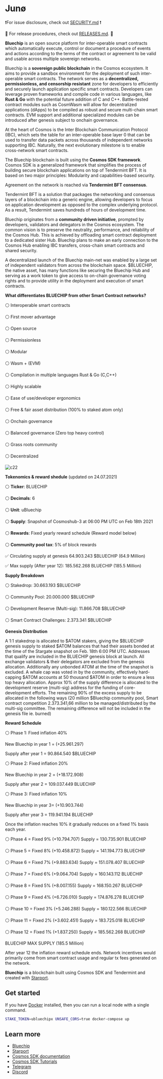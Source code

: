 # Junø

❗️For issue disclosure, check out [SECURITY.md](./SECURITY.md) ❗️

🚀 For release procedures, check out [RELEASES.md](./RELEASES.md). 🚀

**Bluechip** is an open source platform for inter-operable smart contracts which automatically execute, control or document a procedure of events and actions 
according to the terms of the contract or agreement to be valid and usable across multiple sovereign networks.

Bluechip is a **sovereign public blockchain** in the Cosmos ecosystem. It aims to provide a sandbox environment for the deployment 
of such inter-operable smart contracts. The network serves as a **decentralized, permissionless, and censorship resistant** zone 
for developers to efficiently and securely launch application specific smart contracts. Developers can leverage proven frameworks 
and compile code in various languages, like **Rust & Go** with the potential future addition of C and C++.
Battle-tested contract modules such as CosmWasm will allow for decentralized applications (dApps) to be compiled as robust and secure multi-chain smart contracts.
EVM support and additional specialized modules can be introduced after genesis subject to onchain governance.

At the heart of Cosmos is the Inter Blockchain Communication Protocol (IBC), which sets the table for an inter-operable base layer 0 
that can be used to transfer data packets across thousands of independent networks supporting IBC. 
Naturally, the next evolutionary milestone is to enable cross-network smart contracts.

The Bluechip blockchain is built using the **Cosmos SDK framework**. 
Cosmos SDK is a generalized framework that simplifies the process of building secure blockchain applications on top of Tendermint BFT. 
It is based on two major principles: Modularity and capabilities-based security.

Agreement on the network is reached via **Tendermint BFT consensus**.

Tendermint BFT is a solution that packages the networking and consensus layers of a blockchain into a generic engine, 
allowing developers to focus on application development as opposed to the complex underlying protocol. 
As a result, Tendermint saves hundreds of hours of development time.

Bluechip originates from a **community driven initiative**, prompted by developers, validators and delegators in the Cosmos ecosystem.
The common vision is to preserve the neutrality, performance, and reliability of the Cosmos Hub. This is achieved by offloading smart contract deployment to a dedicated sister Hub. 
Bluechip plans to make an early connection to the Cosmos Hub enabling IBC transfers, cross-chain smart contracts and shared security.

A decentralized launch of the Bluechip main-net was enabled by a large set of independent validators from across the blockchain space.
$BLUECHIP, the native asset, has many functions like securing the Bluechip Hub and serving as a work token to give access to on-chain governance voting rights 
and to provide utility in the deployment and execution of smart contracts.


**What differentiates BLUECHIP from other Smart Contract networks?**

⚪️ Interoperable smart contracts

⚪️ First mover advantage

⚪️ Open source

⚪️ Permissionless 

⚪️ Modular

⚪️ Wasm + (EVM)

⚪️ Compilation in multiple languages Rust & Go (C,C++)

⚪️ Highly scalable

⚪️ Ease of use/developer ergonomics

⚪️ Free & fair asset distribution (100% to staked atom only)

⚪️ Onchain governance

⚪️ Balanced governance (Zero top heavy control) 

⚪️ Grass roots community

⚪️ Decentralized





![c22](https://user-images.githubusercontent.com/79812965/131373499-81549b6c-6ab6-49fa-9d2f-4f7b79f74509.jpg)






**Tokenomics & reward shedule** (updated on 24.07.2021)

⚪️ **Ticker**: BLUECHIP

⚪️ **Decimals**: 6

⚪️ **Unit**: uBluechip

⚪️ **Supply**: Snapshot of Cosmoshub-3 at 06:00 PM UTC on Feb 18th 2021

⚪️ **Rewards**: Fixed yearly reward schedule (Reward model below)

⚪️ **Community pool tax**: 5% of block rewards


✅ Circulating supply at genesis 64.903.243 $BLUECHIP (64.9 Million)

✅ Max supply (After year 12): 185.562.268 BLUECHIP (185.5 Million)


**Supply Breakdown**

⚪️ Stakedrop: 30.663.193 $BLUECHIP

⚪️ Community Pool: 20.000.000 $BLUECHIP

⚪️ Development Reserve (Multi-sig): 11.866.708 $BLUECHIP

⚪️ Smart Contract Challenges: 2.373.341 $BLUECHIP


**Genesis Distribution**

A 1:1 stakedrop is allocated to $ATOM stakers, giving the $BLUECHIP genesis supply to staked $ATOM balances that had their assets bonded 
at the time of the Stargate snapshot on Feb. 18th 6:00 PM UTC. 
Addresses that qualify are included in the BLUECHIP genesis block at launch. 
All exchange validators & their delegators are excluded from the genesis allocation. Additionally any unbonded ATOM at the time of the snapshot is excluded.
A whale cap was voted in by the community, effectively hard-capping $ATOM accounts at 50 thousand $ATOM in order to ensure a less top heavy allocation.
Approx 10% of the supply difference is allocated to the development reserve (multi-sig) address for the funding of core-development efforts. The remaining 90% of the excess supply to be allocated in the following ways (20 million $Bluechip community pool, Smart contract competition 2.373.341,66 million to be managed/distributed by the multi-sig committee. The remaining difference will not be included in the genesis file ie. burned)



**Reward Schedule**

⚪️ Phase 1: Fixed inflation 40% 

New Bluechip in year 1 = (+25.961.297)

Supply after year 1 = 90.864.540 $BLUECHIP


⚪️ Phase 2: Fixed inflation 20% 

New Bluechip in year 2 = (+18.172.908)

Supply after year 2 = 109.037.449 BLUECHIP


⚪️ Phase 3: Fixed inflation 10% 

New Bluechip in year 3= (+10.903.744)

Supply after year 3 = 119.941.194 BLUECHIP


Once the inflation reaches 10% it gradually reduces on a fixed 1% basis each year.


⚪️ Phase 4 = Fixed 9% (+10.794.707) Supply = 130.735.901 BLUECHIP

⚪️ Phase 5 = Fixed 8% (+10.458.872) Supply = 141.194.773 BLUECHIP

⚪️ Phase 6 = Fixed 7% (+9.883.634) Supply = 151.078.407 BLUECHIP

⚪️ Phase 7 = Fixed 6% (+9.064.704) Supply = 160.143.112  BLUECHIP

⚪️ Phase 8 = Fixed 5% (+8.007.155) Supply = 168.150.267  BLUECHIP

⚪️ Phase 9 = Fixed 4% (+6.726.010) Supply = 174.876.278 BLUECHIP

⚪️ Phase 10 = Fixed 3% (+5.246.288) Supply = 180.122.566 BLUECHIP

⚪️ Phase 11 = Fixed 2% (+3.602.451) Supply = 183.725.018 BLUECHIP

⚪️ Phase 12 = Fixed 1% (+1.837.250) Supply = 185.562.268 BLUECHIP 

BLUECHIP MAX SUPPLY (185.5 Million)

After year 12 the inflation reward schedule ends. 
Network incentives would primarily come from smart contract usage and regular tx fees generated on the network.

**Bluechip** is a blockchain built using Cosmos SDK and Tendermint and created with [Starport](https://github.com/tendermint/starport).

## Get started

If you have [Docker](https://www.docker.com/) installed, then you can run a local node with a single command.

```bash
STAKE_TOKEN=ubluechipx UNSAFE_CORS=true docker-compose up
```

## Learn more

- [Bluechip](https://bluechipchain.com)
- [Starport](https://github.com/tendermint/starport)
- [Cosmos SDK documentation](https://docs.cosmos.network)
- [Cosmos SDK Tutorials](https://tutorials.cosmos.network)
- [Telegram](https://t.me/BluechipNetwork)
- [Discord](https://discord.gg/QcWPfK4gJ2)

